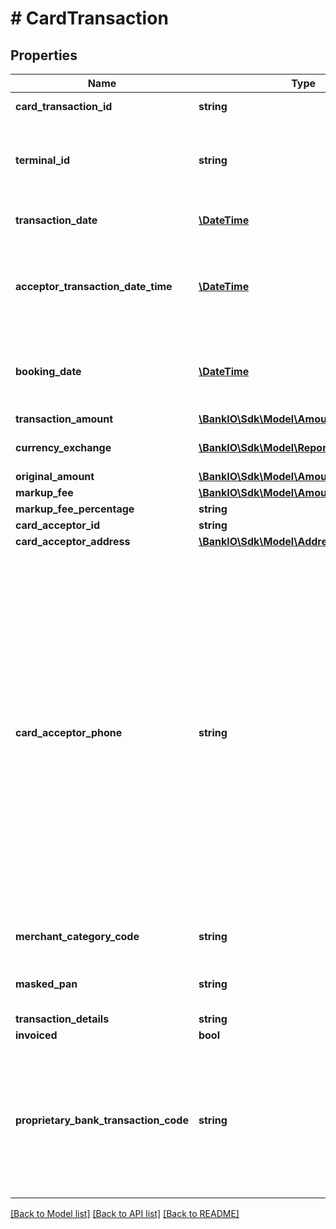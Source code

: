 # # CardTransaction

## Properties

Name | Type | Description | Notes
------------ | ------------- | ------------- | -------------
**card_transaction_id** | **string** | Unique end to end identity. | [optional] 
**terminal_id** | **string** | Identification of the Terminal, where the card has been used. | [optional] 
**transaction_date** | [**\DateTime**](\DateTime.md) | Date of the actual card transaction. | [optional] 
**acceptor_transaction_date_time** | [**\DateTime**](\DateTime.md) | Timestamp of the actual card transaction within the acceptance system | [optional] 
**booking_date** | [**\DateTime**](\DateTime.md) | The date when an entry is posted to an account on the ASPSPs books. | [optional] 
**transaction_amount** | [**\BankIO\Sdk\Model\Amount**](Amount.md) |  | 
**currency_exchange** | [**\BankIO\Sdk\Model\ReportExchangeRate[]**](ReportExchangeRate.md) | Array of exchange rates. | [optional] 
**original_amount** | [**\BankIO\Sdk\Model\Amount**](Amount.md) |  | [optional] 
**markup_fee** | [**\BankIO\Sdk\Model\Amount**](Amount.md) |  | [optional] 
**markup_fee_percentage** | **string** |  | [optional] 
**card_acceptor_id** | **string** |  | [optional] 
**card_acceptor_address** | [**\BankIO\Sdk\Model\Address**](Address.md) |  | [optional] 
**card_acceptor_phone** | **string** | Merchant phone number It consists of a \&quot;+\&quot; followed by the country code (from 1 to 3 characters) then a \&quot;-\&quot; and finally, any combination of numbers, \&quot;(\&quot;, \&quot;)\&quot;, \&quot;+\&quot; and \&quot;-\&quot; (up to 30 characters). pattern according to ISO20022 \\+[0-9]{1,3}-[0-9()+\\-]{1,30} | [optional] 
**merchant_category_code** | **string** | Merchant category code. | [optional] 
**masked_pan** | **string** | Masked Primary Account Number. | [optional] 
**transaction_details** | **string** |  | [optional] 
**invoiced** | **bool** |  | [optional] 
**proprietary_bank_transaction_code** | **string** | Proprietary bank transaction code as used within a community or within an ASPSP e.g.  for MT94x based transaction reports. | [optional] 

[[Back to Model list]](../../README.md#documentation-for-models) [[Back to API list]](../../README.md#documentation-for-api-endpoints) [[Back to README]](../../README.md)


